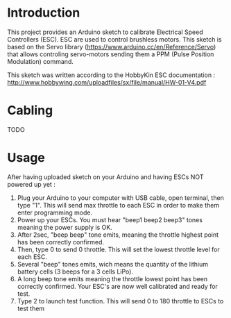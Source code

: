 # Introduction
This project provides an Arduino sketch to calibrate Electrical Speed Controllers (ESC).
ESC are used to control brushless motors.
This sketch is based on the Servo library (https://www.arduino.cc/en/Reference/Servo) that allows controling servo-motors sending them a PPM (Pulse Position Modulation) command.

This sketch was written according to the HobbyKin ESC documentation : http://www.hobbywing.com/uploadfiles/sx/file/manual/HW-01-V4.pdf

# Cabling
TODO

# Usage
After having uploaded sketch on your Arduino and having ESCs NOT powered up yet :

1. Plug your Arduino to your computer with USB cable, open terminal, then type "1".
This will send max throttle to each ESC in order to make them enter programming mode.
2. Power up your ESCs. You must hear "beep1 beep2 beep3" tones meaning the power supply is OK.
3. After 2sec, "beep beep" tone emits, meaning the throttle highest point has been correctly confirmed.
4. Then, type 0 to send 0 throttle. This will set the lowest throttle level for each ESC.
5. Several "beep" tones emits, wich means the quantity of the lithium battery cells (3 beeps for a 3 cells LiPo).
6. A long beep tone emits meaning the throttle lowest point has been correctly confirmed.
Your ESC's are now well calibrated and ready for test.
7. Type 2 to launch test function. This will send 0 to 180 throttle to ESCs to test them
